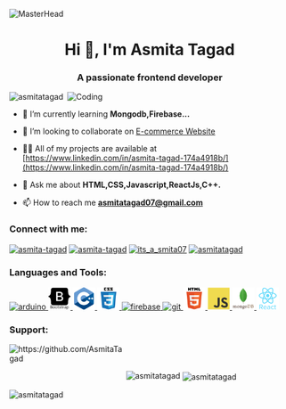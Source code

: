 ![MasterHead](https://blog.paper.li/wp-content/uploads/2020/02/LinkedIn-banner-5-1024x256.png)

<h1 align="center">Hi 👋, I'm Asmita Tagad</h1>
<h3 align="center">A passionate frontend developer</h3>
<img align="right" alt="Coding" width="400" src="https://res.cloudinary.com/practicaldev/image/fetch/s--2bZIjPGC--/c_limit%2Cf_auto%2Cfl_progressive%2Cq_66%2Cw_880/https://dev-to-uploads.s3.amazonaws.com/i/d4tvukbt5mra37cvwklk.gif">

<p align="left"> <img src="https://komarev.com/ghpvc/?username=asmitatagad&label=Profile%20views&color=0e75b6&style=flat" alt="asmitatagad" /> </p>

- 🌱 I’m currently learning **Mongodb,Firebase...**

- 👯 I’m looking to collaborate on [E-commerce Website](https://github.com/sandeshghadage/E-commerce.git)

- 👨‍💻 All of my projects are available at [https://www.linkedin.com/in/asmita-tagad-174a4918b/](https://www.linkedin.com/in/asmita-tagad-174a4918b/)

- 💬 Ask me about **HTML,CSS,Javascript,ReactJs,C++.**

- 📫 How to reach me **asmitatagad07@gmail.com**

<h3 align="left">Connect with me:</h3>
<p align="left">
<a href="https://linkedin.com/in/asmita-tagad" target="blank"><img align="center" src="https://raw.githubusercontent.com/rahuldkjain/github-profile-readme-generator/master/src/images/icons/Social/linked-in-alt.svg" alt="asmita-tagad" height="30" width="40" /></a>
<a href="https://fb.com/asmita-tagad" target="blank"><img align="center" src="https://raw.githubusercontent.com/rahuldkjain/github-profile-readme-generator/master/src/images/icons/Social/facebook.svg" alt="asmita-tagad" height="30" width="40" /></a>
<a href="https://instagram.com/its_a_smita07" target="blank"><img align="center" src="https://raw.githubusercontent.com/rahuldkjain/github-profile-readme-generator/master/src/images/icons/Social/instagram.svg" alt="its_a_smita07" height="30" width="40" /></a>
<a href="https://www.leetcode.com/asmitatagad" target="blank"><img align="center" src="https://raw.githubusercontent.com/rahuldkjain/github-profile-readme-generator/master/src/images/icons/Social/leet-code.svg" alt="asmitatagad" height="30" width="40" /></a>
</p>

<h3 align="left">Languages and Tools:</h3>
<p align="left"> <a href="https://www.arduino.cc/" target="_blank" rel="noreferrer"> <img src="https://cdn.worldvectorlogo.com/logos/arduino-1.svg" alt="arduino" width="40" height="40"/> </a> <a href="https://getbootstrap.com" target="_blank" rel="noreferrer"> <img src="https://raw.githubusercontent.com/devicons/devicon/master/icons/bootstrap/bootstrap-plain-wordmark.svg" alt="bootstrap" width="40" height="40"/> </a> <a href="https://www.w3schools.com/cpp/" target="_blank" rel="noreferrer"> <img src="https://raw.githubusercontent.com/devicons/devicon/master/icons/cplusplus/cplusplus-original.svg" alt="cplusplus" width="40" height="40"/> </a> <a href="https://www.w3schools.com/css/" target="_blank" rel="noreferrer"> <img src="https://raw.githubusercontent.com/devicons/devicon/master/icons/css3/css3-original-wordmark.svg" alt="css3" width="40" height="40"/> </a> <a href="https://firebase.google.com/" target="_blank" rel="noreferrer"> <img src="https://www.vectorlogo.zone/logos/firebase/firebase-icon.svg" alt="firebase" width="40" height="40"/> </a> <a href="https://git-scm.com/" target="_blank" rel="noreferrer"> <img src="https://www.vectorlogo.zone/logos/git-scm/git-scm-icon.svg" alt="git" width="40" height="40"/> </a> <a href="https://www.w3.org/html/" target="_blank" rel="noreferrer"> <img src="https://raw.githubusercontent.com/devicons/devicon/master/icons/html5/html5-original-wordmark.svg" alt="html5" width="40" height="40"/> </a> <a href="https://developer.mozilla.org/en-US/docs/Web/JavaScript" target="_blank" rel="noreferrer"> <img src="https://raw.githubusercontent.com/devicons/devicon/master/icons/javascript/javascript-original.svg" alt="javascript" width="40" height="40"/> </a> <a href="https://www.mongodb.com/" target="_blank" rel="noreferrer"> <img src="https://raw.githubusercontent.com/devicons/devicon/master/icons/mongodb/mongodb-original-wordmark.svg" alt="mongodb" width="40" height="40"/> </a> <a href="https://reactjs.org/" target="_blank" rel="noreferrer"> <img src="https://raw.githubusercontent.com/devicons/devicon/master/icons/react/react-original-wordmark.svg" alt="react" width="40" height="40"/> </a> </p>

<h3 align="left">Support:</h3>
<p><a href="https://www.buymeacoffee.com/https://github.com/AsmitaTagad"> <img align="left" src="https://cdn.buymeacoffee.com/buttons/v2/default-yellow.png" height="50" width="210" alt="https://github.com/AsmitaTagad" /></a></p><br><br>

<p><img align="left" src="https://github-readme-stats.vercel.app/api/top-langs?username=asmitatagad&show_icons=true&locale=en&layout=compact" alt="asmitatagad" /></p>

<p>&nbsp;<img align="center" src="https://github-readme-stats.vercel.app/api?username=asmitatagad&show_icons=true&locale=en" alt="asmitatagad" /></p>

<p><img align="center" src="https://github-readme-streak-stats.herokuapp.com/?user=asmitatagad&" alt="asmitatagad" /></p>

